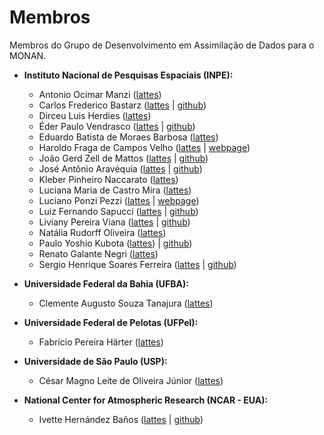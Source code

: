 # Membros

Membros do Grupo de Desenvolvimento em Assimilação de Dados para o MONAN.

* **Instituto Nacional de Pesquisas Espaciais (INPE):** 
    * Antonio Ocimar Manzi ([lattes](http://lattes.cnpq.br/0575383574431005))
    * Carlos Frederico Bastarz ([lattes](http://lattes.cnpq.br/2410960909883784) | [github](https://github.com/cfbastarz))
    * Dirceu Luis Herdies ([lattes](http://lattes.cnpq.br/3752951275341381))
    * Éder Paulo Vendrasco ([lattes](http://lattes.cnpq.br/1368307471620569) | [github](https://github.com/edervendrasco))
    * Eduardo Batista de Moraes Barbosa ([lattes](http://lattes.cnpq.br/8920905542032636))
    * Haroldo Fraga de Campos Velho ([lattes](http://lattes.cnpq.br/5142426481528206) | [webpage](http://www.lac.inpe.br/~haroldo/Welcome.html))
    * João Gerd Zell de Mattos ([lattes](http://lattes.cnpq.br/4563659436339486) | [github](https://github.com/joaogerd))
    * José Antônio Aravéquia ([lattes](http://lattes.cnpq.br/4485209823374151) | [github](https://github.com/JAAravequia))
    * Kleber Pinheiro Naccarato ([lattes](http://lattes.cnpq.br/6324293045209180))
    * Luciana Maria de Castro Mira ([lattes](http://lattes.cnpq.br/9536836919531013))
    * Luciano Ponzi Pezzi ([lattes](http://lattes.cnpq.br/9168878830863753) | [webpage](http://www.dsr.inpe.br/DSR/institucional/pessoal/servidores/luciano-ponzi-pezzi))
    * Luiz Fernando Sapucci ([lattes](http://lattes.cnpq.br/8285827971934692) | [github](https://github.com/sapucci))
    * Liviany Pereira Viana ([lattes](http://lattes.cnpq.br/5824204607942474) | [github](https://github.com/LivianyPViana))
    * Natália Rudorff Oliveira ([lattes](http://lattes.cnpq.br/1897184045031108))
    * Paulo Yoshio Kubota ([lattes](http://lattes.cnpq.br/1078442022852928)) | [github](https://github.com/pkubota))
    * Renato Galante Negri ([lattes](http://lattes.cnpq.br/1938964222771319))
    * Sergio Henrique Soares Ferreira ([lattes](http://lattes.cnpq.br/9926101881819827) | [github](https://github.com/sergioh-pessoal))

* **Universidade Federal da Bahia (UFBA):** 
    * Clemente Augusto Souza Tanajura ([lattes](http://lattes.cnpq.br/0765423133125301))

* **Universidade Federal de Pelotas (UFPel):** 
    * Fabrício Pereira Härter ([lattes](http://lattes.cnpq.br/9865056179221557))

* **Universidade de São Paulo (USP):**
    * César Magno Leite de Oliveira Júnior ([lattes](http://lattes.cnpq.br/4748417290870625))

* **National Center for Atmospheric Research (NCAR - EUA):**
    * Ivette Hernández Baños ([lattes](http://lattes.cnpq.br/6820161737155390) | [github](https://github.com/ibanos90))

